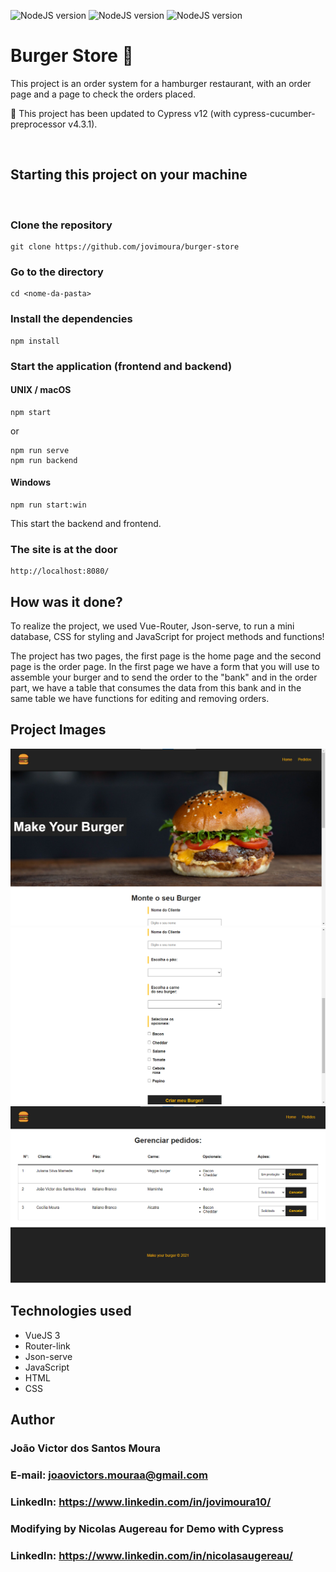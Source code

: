 ![NodeJS version](https://img.shields.io/badge/node-16.x-green.svg)
![NodeJS version](https://img.shields.io/badge/node-18.x-green.svg)
![NodeJS version](https://img.shields.io/badge/cypress-12.x-green.svg)

# Burger Store 🍔

This project is an order system for a hamburger restaurant, with an order page and a page to check the orders placed.

📣 This project has been updated to Cypress v12 (with cypress-cucumber-preprocessor v4.3.1).

<br>

## Starting this project on your machine

<br>

### Clone the repository

```
git clone https://github.com/jovimoura/burger-store
```

### Go to the directory

```
cd <nome-da-pasta>
```

### Install the dependencies

```
npm install
```

### Start the application (frontend and backend)

#### UNIX / macOS

```
npm start
```

or

```
npm run serve
npm run backend
```

#### Windows

```
npm run start:win
```

This start the backend and frontend.

### The site is at the door

```
http://localhost:8080/
```

## How was it done?

<p>To realize the project, we used Vue-Router, Json-serve, to run a mini database, CSS for styling and JavaScript for project methods and functions!</p>
<p>
The project has two pages, the first page is the home page and the second page is the order page. In the first page we have a form that you will use to assemble your burger and to send the order to the "bank" and in the order part, we have a table that consumes the data from this bank and in the same table we have functions for editing and removing orders.
</p>

## Project Images

<img src='./src/assets/img-readme/foto1.png'>

<img src='./src/assets/img-readme/foto2.png'>

<img src='./src/assets/img-readme/foto3.png'>

## Technologies used

<ul>
    <li>VueJS 3</li>
    <li>Router-link</li>
    <li>Json-serve</li>
    <li>JavaScript</li>
    <li>HTML</li>
    <li>CSS</li>
</ul>

## Author

### João Victor dos Santos Moura

### E-mail: joaovictors.mouraa@gmail.com

### LinkedIn: https://www.linkedin.com/in/jovimoura10/

### Modifying by Nicolas Augereau for Demo with Cypress

### LinkedIn: https://www.linkedin.com/in/nicolasaugereau/
